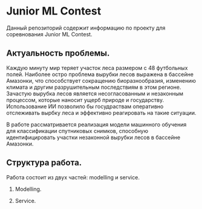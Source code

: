 # Junior ML Contest
Данный репозиторий содержит информацию по проекту для соревнования Junior ML Contest.

## Актуальность проблемы. 

Каждую минуту мир теряет участок леса размером с 48 футбольных полей. Наиболее остро проблема вырубки лесов выражена в бассейне Амазонки, что способствует сокращению биоразнообразия, изменению климата и другим разрушительным последствиям в этом регионе. Зачастую вырубка лесов является несогласованным и незаконным процессом, которые наносит ущерб природе и государству. Использование ИИ позволило бы госудраствам оперативно отслеживать вырбку леса и эффективно реагировать на такие ситуации. 

В работе рассматривается реализация модели машинного обучения для классификации спутниковых снимков, способную идентифицировать участки незаконной вырубки лесов в бассейне Амазонки. 

## Структура работа.

Работа состоит из двух частей: modelling и service. 

1. Modelling. 

2. Service. 
